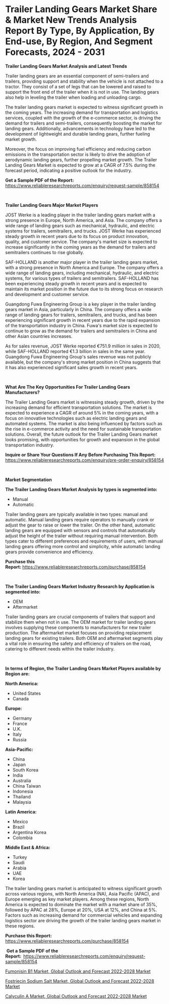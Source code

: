 <p><h1>Trailer Landing Gears Market Share & Market New Trends Analysis Report By Type, By Application, By End-use, By Region, And Segment Forecasts, 2024 - 2031</h1></p><p><strong>Trailer Landing Gears Market Analysis and Latest Trends</strong></p>
<p><p>Trailer landing gears are an essential component of semi-trailers and trailers, providing support and stability when the vehicle is not attached to a tractor. They consist of a set of legs that can be lowered and raised to support the front end of the trailer when it is not in use. The landing gears also help in leveling the trailer when loading and unloading cargo.</p><p>The trailer landing gears market is expected to witness significant growth in the coming years. The increasing demand for transportation and logistics services, coupled with the growth of the e-commerce sector, is driving the demand for trailers and semi-trailers, consequently boosting the market for landing gears. Additionally, advancements in technology have led to the development of lightweight and durable landing gears, further fueling market growth.</p><p>Moreover, the focus on improving fuel efficiency and reducing carbon emissions in the transportation sector is likely to drive the adoption of aerodynamic landing gears, further propelling market growth. The Trailer Landing Gears Market is expected to grow at a CAGR of 7.5% during the forecast period, indicating a positive outlook for the industry.</p></p>
<p><strong>Get a Sample PDF of the Report:&nbsp;</strong> <a href="https://www.reliableresearchreports.com/enquiry/request-sample/858154">https://www.reliableresearchreports.com/enquiry/request-sample/858154</a></p>
<p>&nbsp;</p>
<p><strong>Trailer Landing Gears Major Market Players</strong></p>
<p><p>JOST Werke is a leading player in the trailer landing gears market with a strong presence in Europe, North America, and Asia. The company offers a wide range of landing gears such as mechanical, hydraulic, and electric systems for trailers, semitrailers, and trucks. JOST Werke has experienced steady growth in recent years due to its focus on product innovation, quality, and customer service. The company's market size is expected to increase significantly in the coming years as the demand for trailers and semitrailers continues to rise globally.</p><p>SAF-HOLLAND is another major player in the trailer landing gears market, with a strong presence in North America and Europe. The company offers a wide range of landing gears, including mechanical, hydraulic, and electric systems, for various types of trailers and semitrailers. SAF-HOLLAND has been experiencing steady growth in recent years and is expected to maintain its market position in the future due to its strong focus on research and development and customer service.</p><p>Guangdong Fuwa Engineering Group is a key player in the trailer landing gears market in Asia, particularly in China. The company offers a wide range of landing gears for trailers, semitrailers, and trucks, and has been experiencing significant growth in recent years due to the rapid expansion of the transportation industry in China. Fuwa's market size is expected to continue to grow as the demand for trailers and semitrailers in China and other Asian countries increases.</p><p>As for sales revenue, JOST Werke reported €751.9 million in sales in 2020, while SAF-HOLLAND reported €1.3 billion in sales in the same year. Guangdong Fuwa Engineering Group's sales revenue was not publicly available, but the company's strong market position in China suggests that it has also experienced significant sales growth in recent years.</p></p>
<p>&nbsp;</p>
<p><strong>What Are The Key Opportunities For Trailer Landing Gears Manufacturers?</strong></p>
<p><p>The Trailer Landing Gears market is witnessing steady growth, driven by the increasing demand for efficient transportation solutions. The market is expected to experience a CAGR of around 5% in the coming years, with a focus on innovative technologies such as electric landing gears and automated systems. The market is also being influenced by factors such as the rise in e-commerce activity and the need for sustainable transportation solutions. Overall, the future outlook for the Trailer Landing Gears market looks promising, with opportunities for growth and expansion in the global transportation industry.</p></p>
<p><strong>Inquire or Share Your Questions If Any Before Purchasing This Report:</strong> <a href="https://www.reliableresearchreports.com/enquiry/pre-order-enquiry/858154">https://www.reliableresearchreports.com/enquiry/pre-order-enquiry/858154</a></p>
<p>&nbsp;</p>
<p><strong>Market Segmentation</strong></p>
<p><strong>The Trailer Landing Gears Market Analysis by types is segmented into:</strong></p>
<p><ul><li>Manual</li><li>Automatic</li></ul></p>
<p><p>Trailer landing gears are typically available in two types: manual and automatic. Manual landing gears require operators to manually crank or adjust the gear to raise or lower the trailer. On the other hand, automatic landing gears are equipped with sensors and controls that automatically adjust the height of the trailer without requiring manual intervention. Both types cater to different preferences and requirements of users, with manual landing gears offering more control and simplicity, while automatic landing gears provide convenience and efficiency.</p></p>
<p><strong>Purchase this Report:&nbsp;</strong><a href="https://www.reliableresearchreports.com/purchase/858154">https://www.reliableresearchreports.com/purchase/858154</a></p>
<p>&nbsp;</p>
<p><strong>The Trailer Landing Gears Market Industry Research by Application is segmented into:</strong></p>
<p><ul><li>OEM</li><li>Aftermarket</li></ul></p>
<p><p>Trailer landing gears are crucial components of trailers that support and stabilize them when not in use. The OEM market for trailer landing gears involves supplying these components to manufacturers for new trailer production. The aftermarket market focuses on providing replacement landing gears for existing trailers. Both OEM and aftermarket segments play a vital role in ensuring the safety and efficiency of trailers on the road, catering to different needs within the trailer industry.</p></p>
<p>&nbsp;</p>
<p><strong>In terms of Region, the Trailer Landing Gears Market Players available by Region are:</strong></p>
<p>
    <p> <strong> North America: </strong>
        <ul>
            <li>United States</li>
            <li>Canada</li>
        </ul>
        </p> 
    <p> <strong> Europe: </strong>
        <ul>
            <li>Germany</li>
            <li>France</li>
            <li>U.K.</li>
            <li>Italy</li>
            <li>Russia</li>
        </ul>
        </p> 
    <p> <strong> Asia-Pacific: </strong>
        <ul>
            <li>China</li>
            <li>Japan</li>
            <li>South Korea</li>
            <li>India</li>
            <li>Australia</li>
            <li>China Taiwan</li>
            <li>Indonesia</li>
            <li>Thailand</li>
            <li>Malaysia</li>
        </ul>
        </p> 
    <p> <strong> Latin America: </strong>
        <ul>
            <li>Mexico</li>
            <li>Brazil</li>
            <li>Argentina Korea</li>
            <li>Colombia</li>
        </ul>
        </p> 
    <p> <strong> Middle East & Africa: </strong>
        <ul>
            <li>Turkey</li>
            <li>Saudi</li>
            <li>Arabia</li>
            <li>UAE</li>
            <li>Korea</li>
        </ul>
    </p>
    </p>
<p><p>The trailer landing gears market is anticipated to witness significant growth across various regions, with North America (NA), Asia Pacific (APAC), and Europe emerging as key market players. Among these regions, North America is expected to dominate the market with a market share of 35%, followed by APAC at 28%, Europe at 20%, USA at 12%, and China at 5%. Factors such as increasing demand for commercial vehicles and expanding logistics sector are driving the growth of the trailer landing gears market in these regions.</p></p>
<p><strong>Purchase this Report: </strong><a href="https://www.reliableresearchreports.com/purchase/858154">https://www.reliableresearchreports.com/purchase/858154</a></p>
<p>&nbsp;<strong>Get a Sample PDF of the Report:&nbsp;&nbsp;</strong><a href="https://www.reliableresearchreports.com/enquiry/request-sample/858154">https://www.reliableresearchreports.com/enquiry/request-sample/858154</a></p>
<p><strong></strong></p>
<p><p><a href="https://view.publitas.com/reportprime-1/fumonisin-b1-market-global-outlook-and-forecast-2022-2028-market-research-report-provides-critical-insights-that-can-help-shape-business-development-and-investment-strategies/">Fumonisin B1 Market, Global Outlook and Forecast 2022-2028 Market</a></p><p><a href="https://view.publitas.com/reportprime-1/fostriecin-sodium-salt-market-global-outlook-and-forecast-2022-2028-market-size-and-growth-market-segmentation-regional-and-country-breakdowns-and-market-trends-for-period-from-2023-2030/">Fostriecin Sodium Salt Market, Global Outlook and Forecast 2022-2028 Market</a></p><p><a href="https://view.publitas.com/reportprime-1/calyculin-a-market-global-outlook-and-forecast-2022-2028-market-size-growth-and-forecast-from-2023-2030/">Calyculin A Market, Global Outlook and Forecast 2022-2028 Market</a></p></p>